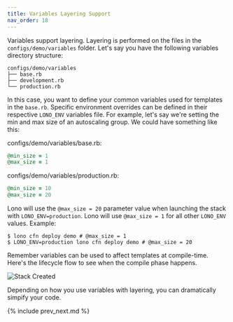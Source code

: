 ```yaml
---
title: Variables Layering Support
nav_order: 18
---
```


Variables support layering. Layering is performed on the files in the `configs/demo/variables` folder.  Let's say you have the following variables directory structure:

    configs/demo/variables
    ├── base.rb
    ├── development.rb
    └── production.rb

In this case, you want to define your common variables used for templates in the `base.rb`. Specific environment overrides can be defined in their respective `LONO_ENV` variables file.  For example, let's say we're setting the min and max size of an autoscaling group. We could have something like this:

configs/demo/variables/base.rb:

```ruby
@min_size = 1
@max_size = 1
```

configs/demo/variables/production.rb:

```ruby
@min_size = 10
@max_size = 20
```

Lono will use the `@max_size = 20` parameter value when launching the stack with `LONO_ENV=production`.  Lono will use `@max_size = 1` for all other `LONO_ENV` values.  Example:

    $ lono cfn deploy demo # @max_size = 1
    $ LONO_ENV=production lono cfn deploy demo # @max_size = 20

Remember variables can be used to affect templates at compile-time. Here's the lifecycle flow to see when the compile phase happens. 

<img src="/img/tutorial/lono-flowchart.png" alt="Stack Created" class="doc-photo lono-flowchart">

Depending on how you use variables with layering, you can dramatically simpify your code.

{% include prev_next.md %}
